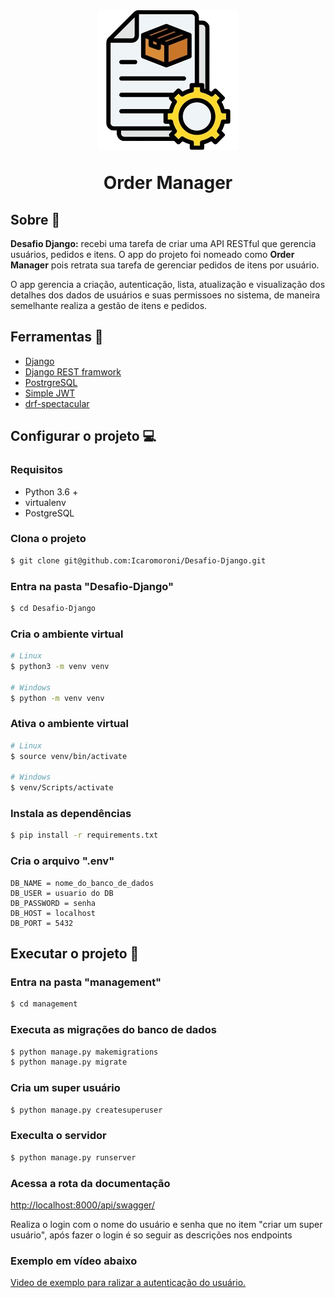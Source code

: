 <h1 align="center">
<img src="./images/image.png">
<p>Order Manager</p>
</h1>

## Sobre 💬
**Desafio Django:** recebi uma tarefa de criar uma API RESTful que gerencia usuários, pedidos e itens. O app do projeto foi nomeado como **Order Manager** pois retrata sua tarefa de gerenciar pedidos de itens por usuário.

O app gerencia a criação, autenticação, lista, atualização e visualização dos detalhes dos dados de usuários e suas permissoes no sistema, de maneira semelhante realiza a gestão de itens e pedidos.

## Ferramentas 🔧
- [Django](https://www.djangoproject.com/)
- [Django REST framwork](https://www.django-rest-framework.org/)
- [PostrgreSQL](https://www.postgresql.org/)
- [Simple JWT](https://django-rest-framework-simplejwt.readthedocs.io/en/latest/)
- [drf-spectacular](https://drf-spectacular.readthedocs.io/en/latest/)

## Configurar o projeto 💻
### Requisitos
- Python 3.6 +
- virtualenv
- PostgreSQL
### Clona o projeto
```bash
$ git clone git@github.com:Icaromoroni/Desafio-Django.git
```
### Entra na pasta "Desafio-Django"
```bash
$ cd Desafio-Django
```
### Cria o ambiente virtual
```bash
# Linux
$ python3 -m venv venv

# Windows
$ python -m venv venv
```

### Ativa o ambiente virtual

```bash
# Linux
$ source venv/bin/activate

# Windows
$ venv/Scripts/activate
```
### Instala as dependências
```bash
$ pip install -r requirements.txt
```
### Cria o arquivo ".env"
```code
DB_NAME = nome_do_banco_de_dados
DB_USER = usuario do DB
DB_PASSWORD = senha
DB_HOST = localhost
DB_PORT = 5432
```
## Executar o projeto 🙌
### Entra na pasta "management"
```bash
$ cd management
```
### Executa as migrações do banco de dados
```bash
$ python manage.py makemigrations
$ python manage.py migrate
```
### Cria um super usuário
```bash
$ python manage.py createsuperuser
```
### Execulta o servidor
```bash
$ python manage.py runserver
```
### Acessa a rota da documentação
<http://localhost:8000/api/swagger/>

<p>Realiza o login com o nome do usuário e senha que no item "criar um super usuário", após fazer o login é so seguir as descrições nos endpoints</p>

### Exemplo em vídeo abaixo
[Video de exemplo para ralizar a autenticação do usuário.](https://youtu.be/4qG0Vh6cDF8?si=h4TQSYBVDrYn1OuL)

